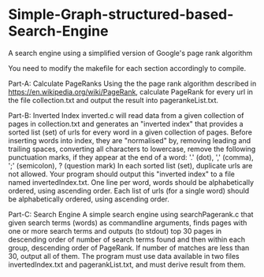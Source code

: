 # Simple-Graph-structured-based-Search-Engine
A search engine using a simplified version of Google's page rank algorithm

You need to modify the makefile for each section accordingly to compile.

Part-A: Calculate PageRanks
Using the the page rank algorithm described in https://en.wikipedia.org/wiki/PageRank, calculate PageRank for every url in the file collection.txt and output the result into pagerankeList.txt. 

Part-B: Inverted Index
inverted.c will read data from a given collection of pages in collection.txt and generates an "inverted index" that provides a sorted list (set) of urls for every word in a given collection of pages. Before inserting words into index, they are "normalised" by,
removing leading and trailing spaces, converting all characters to lowercase, remove the following punctuation marks, if they appear at the end of a word:
'.' (dot), ',' (comma), ';' (semicolon), ? (question mark)
In each sorted list (set), duplicate urls are not allowed. Your program should output this "inverted index" to a file named invertedIndex.txt. One line per word, words should be alphabetically ordered, using ascending order. Each list of urls (for a single word) should be alphabetically ordered, using ascending order.

Part-C: Search Engine
A simple search engine using searchPagerank.c that given search terms (words) as
commandline arguments, finds pages with one or more search terms and outputs (to stdout) top 30
pages in descending order of number of search terms found and then within each group, descending
order of PageRank. If number of matches are less than 30, output all of them.
The program must use data available in two files invertedIndex.txt and pagerankList.txt, and
must derive result from them.
